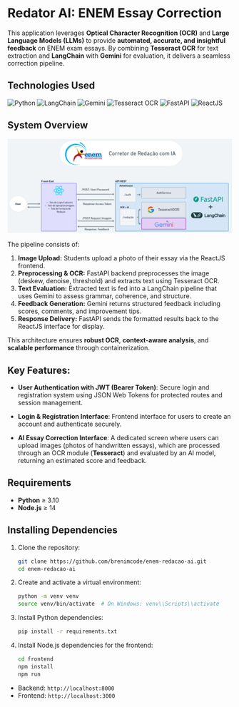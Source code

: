 # Redator AI: ENEM Essay Correction

This application leverages **Optical Character Recognition (OCR)** and **Large Language Models (LLMs)** to provide **automated, accurate, and insightful feedback** on ENEM exam essays. By combining **Tesseract OCR** ​​for text extraction and **LangChain** with **Gemini** for evaluation, it delivers a seamless correction pipeline.

## Technologies Used

![Python](https://img.shields.io/badge/Python-3776AB?logo=python\&logoColor=white\&style=for-the-badge)
![LangChain](https://img.shields.io/badge/LangChain-%23000000.svg?style=for-the-badge\&logo=langchain\&logoColor=white)
![Gemini](https://img.shields.io/badge/google%20gemini-8E75B2?style=for-the-badge&logo=google%20gemini&logoColor=white)
![Tesseract OCR](https://img.shields.io/badge/Tesseract_OCR-4B8BBE?style=for-the-badge\&logoColor=white)
![FastAPI](https://img.shields.io/badge/FastAPI-009688?logo=fastapi\&logoColor=white\&style=for-the-badge)
![ReactJS](https://img.shields.io/badge/React-20232A?logo=react\&logoColor=61DAFB\&style=for-the-badge)

## System Overview

![System Diagram](https://github.com/brenimcode/enem-redacao-ai/blob/main/fluxo2.png)

The pipeline consists of:

1. **Image Upload:** Students upload a photo of their essay via the ReactJS frontend.
2. **Preprocessing & OCR:** FastAPI backend preprocesses the image (deskew, denoise, threshold) and extracts text using Tesseract OCR.
3. **Text Evaluation:** Extracted text is fed into a LangChain pipeline that uses Gemini to assess grammar, coherence, and structure.
4. **Feedback Generation:** Gemini returns structured feedback including scores, comments, and improvement tips.
5. **Response Delivery:** FastAPI sends the formatted results back to the ReactJS interface for display.

This architecture ensures **robust OCR**, **context-aware analysis**, and **scalable performance** through containerization.

## Key Features:

* **User Authentication with JWT (Bearer Token)**:
  Secure login and registration system using JSON Web Tokens for protected routes and session management.

* **Login & Registration Interface**:
  Frontend interface for users to create an account and authenticate securely.

* **AI Essay Correction Interface**:
  A dedicated screen where users can upload images (photos of handwritten essays), which are processed through an OCR module (**Tesseract**) and evaluated by an AI model, returning an estimated score and feedback.

## Requirements

* **Python** ≥ 3.10
* **Node.js** ≥ 14

## Installing Dependencies

1. Clone the repository:

   ```bash
   git clone https://github.com/brenimcode/enem-redacao-ai.git
   cd enem-redacao-ai
   ```
2. Create and activate a virtual environment:

   ```bash
   python -m venv venv
   source venv/bin/activate  # On Windows: venv\\Scripts\\activate
   ```
3. Install Python dependencies:

   ```bash
   pip install -r requirements.txt
   ```
4. Install Node.js dependencies for the frontend:

   ```bash
   cd frontend
   npm install
   npm run
   ```

* Backend: `http://localhost:8000`
* Frontend: `http://localhost:3000`

